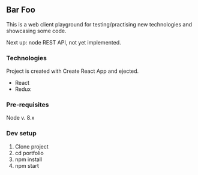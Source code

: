 ## Bar Foo

This is a web client playground for testing/practising new technologies and showcasing some code.

Next up: node REST API, not yet implemented.

### Technologies
Project is created with Create React App and ejected.
- React
- Redux

### Pre-requisites
Node v. 8.x

### Dev setup
1. Clone project
2. cd portfolio
3. npm install
4. npm start
